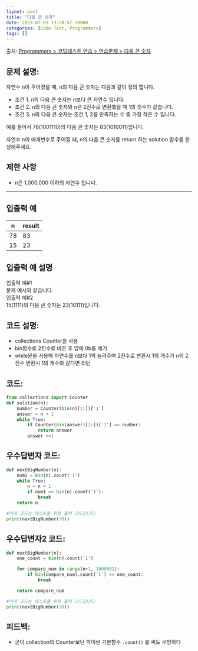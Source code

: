 ```yaml
---
layout: post
title: "다음 큰 숫자"
date: 2023-07-03 13:50:57 +0900
categories: [Code-Test, Programmers]
tags: []
---
```


출처: [Programmers > 코딩테스트 연습 > 연습문제 > 다음 큰 숫자](https://school.programmers.co.kr/learn/courses/30/lessons/12911)

## 문제 설명:


자연수 n이 주어졌을 때, n의 다음 큰 숫자는 다음과 같이 정의 합니다.

- 조건 1. n의 다음 큰 숫자는 n보다 큰 자연수 입니다.
- 조건 2. n의 다음 큰 숫자와 n은 2진수로 변환했을 때 1의 갯수가 같습니다.
- 조건 3. n의 다음 큰 숫자는 조건 1, 2를 만족하는 수 중 가장 작은 수 입니다.

예를 들어서 78(1001110)의 다음 큰 숫자는 83(1010011)입니다.

자연수 n이 매개변수로 주어질 때, n의 다음 큰 숫자를 return 하는 solution 함수를 완성해주세요.

## 제한 사항

- n은 1,000,000 이하의 자연수 입니다.

---

## 입출력 예

|n|result|
|---|---|
|78|83|
|15|23|

## 입출력 예 설명

입출력 예#1  
문제 예시와 같습니다.  
입출력 예#2  
15(1111)의 다음 큰 숫자는 23(10111)입니다.

## 코드 설명:
- collections Counter을 사용
- bin함수로 2진수로 바꾼 후 앞에 0b를 제거
- while문을 사용해 자연수를 n보다 1씩 늘려주며 2진수로 변환시 1의 개수가 n의 2진수 변환시 1의 개수와 같다면 리턴
## 코드:
```python
from collections import Counter
def solution(n):
    number = Counter(bin(n)[2:])['1']
    answer = n + 1
    while True:
        if Counter(bin(answer)[2:])['1'] == number:
            return answer
        answer +=1
```
## 우수답변자 코드:
```python
def nextBigNumber(n):
    num1 = bin(n).count('1')
    while True:
        n = n + 1
        if num1 == bin(n).count('1'):
            break
    return n

#아래 코드는 테스트를 위한 출력 코드입니다.
print(nextBigNumber(78))
```
## 우수답변자2 코드:
```python
def nextBigNumber(n):
    one_count = bin(n).count('1')

    for compare_num in range(n+1, 1000001):
        if bin(compare_num).count('1') == one_count:
            break

    return compare_num

#아래 코드는 테스트를 위한 출력 코드입니다.
print(nextBigNumber(78))
```
## 피드백:
- 굳이 collection의 Counter보단 파이썬 기본함수 `.count()` 를 써도 무방하다